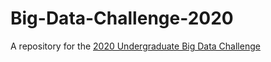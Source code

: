 # Big-Data-Challenge-2020
A repository for the [2020 Undergraduate Big Data Challenge](https://stemfellowship.org/2020-undergraduate-big-data-challenge/?fbclid=IwAR2VN4Td21nvh9L1RZbALjhnGzWvB5LczgZ75XJt5kSSINKQU3HQoEWt4OY)
